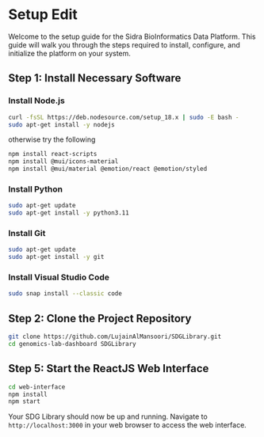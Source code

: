 # Setup Edit

Welcome to the setup guide for the Sidra BioInformatics Data Platform. This guide will walk you through the steps required to install, configure, and initialize the platform on your system.

## Step 1: Install Necessary Software

### Install Node.js

```bash
curl -fsSL https://deb.nodesource.com/setup_18.x | sudo -E bash -
sudo apt-get install -y nodejs
```
otherwise try the following  
```bash
npm install react-scripts
npm install @mui/icons-material
npm install @mui/material @emotion/react @emotion/styled
```

### Install Python

```bash
sudo apt-get update
sudo apt-get install -y python3.11
```

### Install Git

```bash
sudo apt-get update
sudo apt-get install -y git
```

### Install Visual Studio Code

```bash
sudo snap install --classic code
```

## Step 2: Clone the Project Repository

```bash
git clone https://github.com/LujainAlMansoori/SDGLibrary.git
cd genomics-lab-dashboard SDGLibrary
```

## Step 5: Start the ReactJS Web Interface

```bash
cd web-interface
npm install
npm start
```

Your SDG Library should now be up and running. Navigate to `http://localhost:3000` in your web browser to access the web interface.
